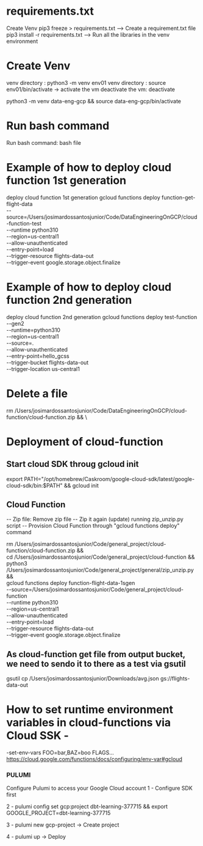 
# requirements.txt  
Create Venv
pip3 freeze > requirements.txt 		--> Create a requirement.txt file
pip3 install -r requirements.txt  	--> Run all the libraries in the venv environment


# Create Venv
venv directory   : python3 -m venv env01
venv directory   : source env01/bin/activate  → activate the vm
deactivate the vm: deactivate

python3 -m venv data-eng-gcp && source data-eng-gcp/bin/activate 

# Run bash command
Run bash command: bash file


# Example of how to deploy cloud function 1st generation
deploy cloud function 1st generation
gcloud functions deploy function-get-flight-data \
--source=/Users/josimardossantosjunior/Code/DataEngineeringOnGCP/cloud-function-test \
--runtime python310 \
--region=us-central1 \
--allow-unauthenticated \
--entry-point=load \
--trigger-resource flights-data-out \
--trigger-event google.storage.object.finalize

# Example of how to deploy cloud function 2nd generation
deploy cloud function 2nd generation
gcloud functions deploy test-function \
--gen2 \
--runtime=python310 \
--region=us-central1 \
--source=. \
--allow-unauthenticated \
--entry-point=hello_gcss \
--trigger-bucket flights-data-out \
--trigger-location us-central1


# Delete a file
rm /Users/josimardossantosjunior/Code/DataEngineeringOnGCP/cloud-function/cloud-function.zip && \


# Deployment of cloud-function


## Start cloud SDK throug gcloud init
export PATH="/opt/homebrew/Caskroom/google-cloud-sdk/latest/google-cloud-sdk/bin:$PATH" && gcloud init


## Cloud Function
-- Zip file: Remove zip file
-- Zip it again (update) running zip_unzip.py script
-- Provision Cloud Function through "gcloud functions deploy" command

rm /Users/josimardossantosjunior/Code/general_project/cloud-function/cloud-function.zip && \
cd /Users/josimardossantosjunior/Code/general_project/cloud-function && \
python3 /Users/josimardossantosjunior/Code/general_project/general/zip_unzip.py && \
gcloud functions deploy function-flight-data-1sgen \
--source=/Users/josimardossantosjunior/Code/general_project/cloud-function \
--runtime python310 \
--region=us-central1 \
--allow-unauthenticated \
--entry-point=load \
--trigger-resource flights-data-out \
--trigger-event google.storage.object.finalize

## As cloud-function get file from output bucket, we need to sendo it to there as a test via gsutil
gsutil cp /Users/josimardossantosjunior/Downloads/avg.json gs://flights-data-out


# How to set runtime environment variables in cloud-functions via Cloud SSK - 
-set-env-vars FOO=bar,BAZ=boo FLAGS...
https://cloud.google.com/functions/docs/configuring/env-var#gcloud

### PULUMI ###

Configure Pulumi to access your Google Cloud account
1 - Configure SDK first

2 - pulumi config set gcp:project dbt-learning-377715 && export GOOGLE_PROJECT=dbt-learning-377715

3 - pulumi new gcp-project -> Create project

4 - pulumi up -> Deploy